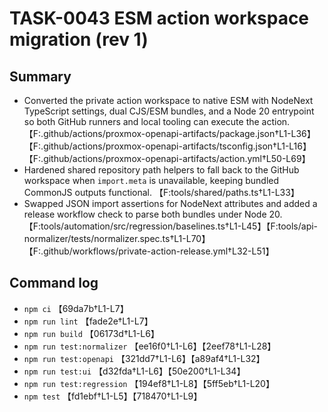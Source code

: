 # TASK-0043 ESM action workspace migration (rev 1)

## Summary
- Converted the private action workspace to native ESM with NodeNext TypeScript settings, dual CJS/ESM bundles, and a Node 20 entrypoint so both GitHub runners and local tooling can execute the action. 【F:.github/actions/proxmox-openapi-artifacts/package.json†L1-L36】【F:.github/actions/proxmox-openapi-artifacts/tsconfig.json†L1-L16】【F:.github/actions/proxmox-openapi-artifacts/action.yml†L50-L69】
- Hardened shared repository path helpers to fall back to the GitHub workspace when `import.meta` is unavailable, keeping bundled CommonJS outputs functional. 【F:tools/shared/paths.ts†L1-L33】
- Swapped JSON import assertions for NodeNext attributes and added a release workflow check to parse both bundles under Node 20. 【F:tools/automation/src/regression/baselines.ts†L1-L45】【F:tools/api-normalizer/tests/normalizer.spec.ts†L1-L70】【F:.github/workflows/private-action-release.yml†L32-L51】

## Command log
- `npm ci` 【69da7b†L1-L7】
- `npm run lint` 【fade2e†L1-L7】
- `npm run build` 【06173d†L1-L6】
- `npm run test:normalizer` 【ee16f0†L1-L6】【2eef78†L1-L28】
- `npm run test:openapi` 【321dd7†L1-L6】【a89af4†L1-L32】
- `npm run test:ui` 【d32fda†L1-L6】【50e200†L1-L34】
- `npm run test:regression` 【194ef8†L1-L8】【5ff5eb†L1-L20】
- `npm test` 【fd1ebf†L1-L5】【718470†L1-L9】
